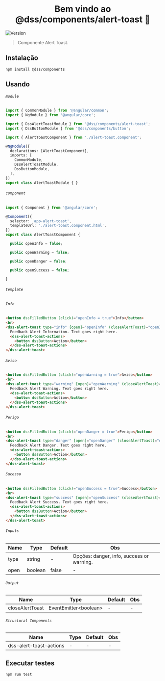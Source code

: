 <h1 align="center">Bem vindo ao @dss/components/alert-toast 👋</h1>
<p>
  <img alt="Version" src="https://img.shields.io/badge/adicionado%20na%20versão-1.10.0-blue.svg?cacheSeconds=2592000" />
</p>

> Componente Alert Toast.

## Instalação

```shell
npm install @dss/components
```

## Usando

###### `module`

```ts
import { CommonModule } from '@angular/common';
import { NgModule } from '@angular/core';

import { DssAlertToastModule } from '@dss/components/alert-toast';
import { DssButtonModule } from '@dss/components/button';

import { AlertToastComponent } from './alert-toast.component';

@NgModule({
  declarations: [AlertToastComponent],
  imports: [
    CommonModule,
    DssAlertToastModule,
    DssButtonModule,
  ],
})
export class AlertToastModule { }
```

###### `component`

```ts
import { Component } from '@angular/core';

@Component({
  selector: 'app-alert-toast',
  templateUrl: './alert-toast.component.html',
})
export class AlertToastComponent {

  public openInfo = false;

  public openWarning = false;

  public openDanger = false;

  public openSuccess = false;

}
```

###### `template`

###### `Info`

```html
<button dssFilledButton (click)="openInfo = true">Info</button>
<br>
<dss-alert-toast type="info" [open]="openInfo" (closeAlertToast)="openInfo = $event">
  Feedback Alert Information. Text goes right here.
  <dss-alert-toast-actions>
    <button dssButton>Action</button>
  </dss-alert-toast-actions>
</dss-alert-toast>
```

###### `Aviso`

```html
<button dssFilledButton (click)="openWarning = true">Aviso</button>
<br>
<dss-alert-toast type="warning" [open]="openWarning" (closeAlertToast)="openWarning = $event">
  Feedback Alert Warning. Text goes right here.
  <dss-alert-toast-actions>
    <button dssButton>Action</button>
  </dss-alert-toast-actions>
</dss-alert-toast>
```

###### `Perigo`

```html
<button dssFilledButton (click)="openDanger = true">Perigo</button>
<br>
<dss-alert-toast type="danger" [open]="openDanger" (closeAlertToast)="openDanger = $event">
  Feedback Alert Danger. Text goes right here.
  <dss-alert-toast-actions>
    <button dssButton>Action</button>
  </dss-alert-toast-actions>
</dss-alert-toast>
```

###### `Sucesso`

```html
<button dssFilledButton (click)="openSuccess = true">Success</button>
<br>
<dss-alert-toast type="success" [open]="openSuccess" (closeAlertToast)="openSuccess = $event">
  Feedback Alert Success. Text goes right here.
  <dss-alert-toast-actions>
    <button dssButton>Action</button>
  </dss-alert-toast-actions>
</dss-alert-toast>
```

###### `Inputs`
Name | Type    | Default | Obs                                       |
---- | ------- | ------- | ----------------------------------------- |
type | string  | -       | Opções: danger, info, success or warning. |
open | boolean | false   | -                                         |

###### `Output`
Name            | Type                        | Default | Obs |
--------------- | --------------------------- | ------- | --- |
closeAlertToast | EventEmitter&lt;boolean&gt; | -       | -   |

###### `Structural Components`
Name                    | Type | Default  | Obs |
----------------------- | ---- | -------- | --- |
dss-alert-toast-actions | -    | -        | -   |

## Executar testes

```shell
npm run test
```
